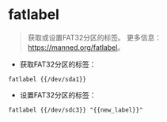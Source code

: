 # fatlabel

> 获取或设置FAT32分区的标签。
> 更多信息：<https://manned.org/fatlabel>。

- 获取FAT32分区的标签：

`fatlabel {{/dev/sda1}}`

- 设置FAT32分区的标签：

`fatlabel {{/dev/sdc3}} "{{new_label}}"`
